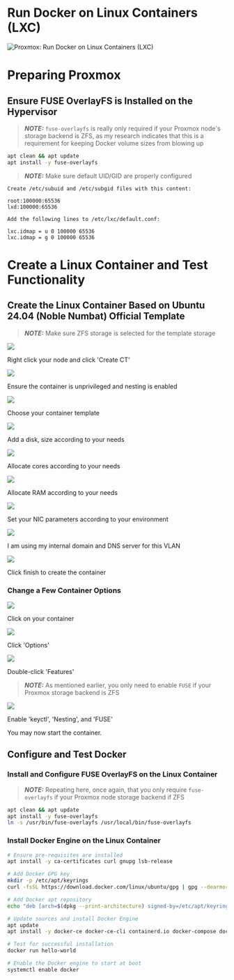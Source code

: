 # Run Docker on Linux Containers (LXC)


![Proxmox: Run Docker on Linux Containers (LXC)](_assets/docker-logo.png)

# Preparing Proxmox

## Ensure FUSE OverlayFS is Installed on the Hypervisor

> **_NOTE:_** `fuse-overlayfs`  is really only required if your Proxmox node's storage backend is ZFS, as my research indicates that this is a requirement for keeping Docker volume sizes from blowing up

```bash
apt clean && apt update
apt install -y fuse-overlayfs
```

> **_NOTE:_** Make sure default UID/GID are properly configured
>
```
Create /etc/subuid and /etc/subgid files with this content:

root:100000:65536
lxd:100000:65536

Add the following lines to /etc/lxc/default.conf:

lxc.idmap = u 0 100000 65536
lxc.idmap = g 0 100000 65536
```

# Create a Linux Container and Test Functionality

## Create the Linux Container Based on Ubuntu 24.04 (Noble Numbat) Official Template

> **_NOTE:_** Make sure ZFS storage is selected for the template storage

![](_assets/image.png)

Right click your node and click 'Create CT'

[![](_assets/image-1.png)](_assets/image-1.png)

Ensure the container is unprivileged and nesting is enabled

[![](_assets/image-2.png)](_assets/image-2.png)

Choose your container template

[![](_assets/image-3.png)](_assets/image-3.png)

Add a disk, size according to your needs

[![](_assets/image-4.png)](_assets/image-4.png)

Allocate cores according to your needs

[![](_assets/image-5.png)](_assets/image-5.png)

Allocate RAM according to your needs

[![](_assets/image-6.png)](_assets/image-6.png)

Set your NIC parameters according to your environment

[![](_assets/image-7.png)](_assets/image-7.png)

I am using my internal domain and DNS server for this VLAN

[![](_assets/image-8.png)](_assets/image-8.png)

Click finish to create the container

  
  

### Change a Few Container Options

[![](_assets/image-9.png)](_assets/image-9.png)

Click on your container

[![](_assets/image-10.png)](_assets/image-10.png)

Click 'Options'

[![](_assets/image-11.png)](_assets/image-11.png)

Double-click 'Features'

> **_NOTE:_** As mentioned earlier, you only need to enable  `FUSE`  if your Proxmox storage backend is ZFS

[![](_assets/image-18.png)](_assets/image-18.png)

Enable 'keyctl', 'Nesting', and 'FUSE'

You may now start the container.


## Configure and Test Docker

### Install and Configure FUSE OverlayFS on the Linux Container

> **_NOTE:_** Repeating here, once again, that you only require  `fuse-overlayfs`  if your Proxmox node storage backend if ZFS

```bash
apt clean && apt update
apt install -y fuse-overlayfs
ln -s /usr/bin/fuse-overlayfs /usr/local/bin/fuse-overlayfs
```


### Install Docker Engine on the Linux Container

```bash
# Ensure pre-requisites are installed
apt install -y ca-certificates curl gnupg lsb-release

# Add Docker GPG key
mkdir -p /etc/apt/keyrings
curl -fsSL https://download.docker.com/linux/ubuntu/gpg | gpg --dearmor -o /etc/apt/keyrings/docker.gpg

# Add Docker apt repository
echo "deb [arch=$(dpkg --print-architecture) signed-by=/etc/apt/keyrings/docker.gpg] https://download.docker.com/linux/ubuntu $(lsb_release -cs) stable" | tee /etc/apt/sources.list.d/docker.list > /dev/null

# Update sources and install Docker Engine
apt update
apt install -y docker-ce docker-ce-cli containerd.io docker-compose docker-compose-plugin

# Test for successful installation
docker run hello-world

# Enable the Docker engine to start at boot
systemctl enable docker
